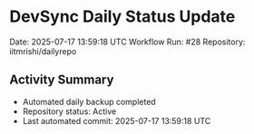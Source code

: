 # DevSync Daily Status Update
Date: 2025-07-17 13:59:18 UTC
Workflow Run: #28
Repository: iitmrishi/dailyrepo

## Activity Summary
- Automated daily backup completed
- Repository status: Active
- Last automated commit: 2025-07-17 13:59:18 UTC

